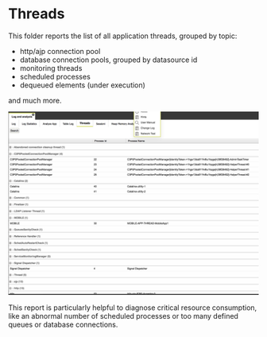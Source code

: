 # Threads

This folder reports the list of all application threads, grouped by topic: 

* http/ajp connection pool
* database connection pools, grouped by datasource id
* monitoring threads
* scheduled processes
* dequeued elements \(under execution\)

and much more.

![](../../.gitbook/assets/schermata-2020-04-17-alle-09.07.30.png)

This report is particularly helpful to diagnose critical resource consumption, like an abnormal number of scheduled processes or too many defined queues or database connections.



